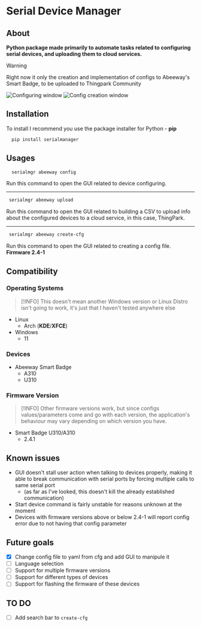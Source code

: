 # Serial Device Manager

## About
**Python package made primarily to automate tasks related to configuring serial devices, and uploading them to cloud services.**

> [!WARNING]
> Right now it only the creation and implementation of configs to Abeeway's Smart Badge, to be uploaded to Thingpark Community

![Configuring window](https://i.ibb.co/HptPP0S/Screenshot-2024-05-15-15-25-08.png)
![Config creation window](https://i.ibb.co/xGx9Yfy/Screenshot-20240714-190949.png)

## Installation

To install I recommend you use the package installer for Python - **pip**

```bash
  pip install serialmanager
```

## Usages

```bash
  serialmgr abeeway config
```

Run this command to open the GUI related to device configuring.

---

```bash
 serialmgr abeeway upload
```

Run this command to open the GUI related to building a CSV to upload info about the configured devices to a cloud service, in this case, ThingPark.

---

```bash
 serialmgr abeeway create-cfg
```

Run this command to open the GUI related to creating a config file. **Firmware 2.4-1**

## Compatibility

### Operating Systems
> [!INFO]
> This doesn't mean another Windows version or Linux Distro isn't going to work, it's just that I haven't tested anywhere else
- Linux
  - Arch (**KDE**/**XFCE**)
- Windows
  - 11

### Devices
- Abeeway Smart Badge
  - A310
  - U310

### Firmware Version
> [!INFO]
> Other firmware versions work, but since configs values/parameters come and go with each version, the application's behaviour may vary depending on which version you have.

- Smart Badge U310/A310
  - 2.4.1

## Known issues
- GUI doesn't stall user action when talking to devices properly, making it able to break communication with serial ports by forcing multiple calls to same serial port
  - (as far as I've looked, this doesn't kill the already established communication)
- Start device command is fairly unstable for reasons unknown at the moment
- Devices with firmware versions above or below 2.4-1 will report config error due to not having that config parameter 

## Future goals
- [X] Change config file to yaml from cfg and add GUI to manipule it
- [ ] Language selection
- [ ] Support for multiple firmware versions
- [ ] Support for different types of devices
- [ ] Support for flashing the firmware of these devices

## TO DO
- [ ] Add search bar to `create-cfg`